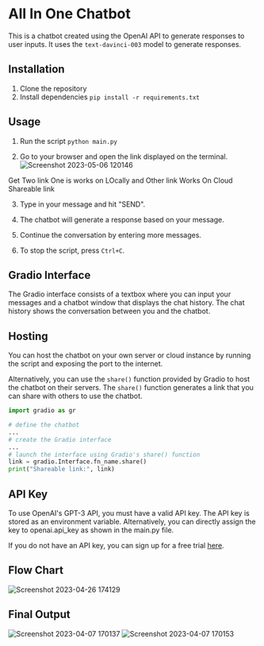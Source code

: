 # All In One Chatbot

This is a  chatbot created using the OpenAI API to generate responses to user inputs. It uses the `text-davinci-003` model to generate responses.

## Installation

1. Clone the repository
2. Install dependencies
`pip install -r requirements.txt`


## Usage

1. Run the script
`python main.py`

2. Go to your browser and open the link displayed on the terminal.
![Screenshot 2023-05-06 120146](https://user-images.githubusercontent.com/55046031/236606967-f9b51ece-aa1b-43a0-8699-ff99fb1c9337.png)

Get Two link One is works on LOcally and Other link Works On Cloud Shareable link

3. Type in your message and hit "SEND".

4. The chatbot will generate a response based on your message.

5. Continue the conversation by entering more messages.

6. To stop the script, press `Ctrl+C`.

## Gradio Interface

The Gradio interface consists of a textbox where you can input your messages and a chatbot window that displays the chat history. The chat history shows the conversation between you and the chatbot.

## Hosting

You can host the chatbot on your own server or cloud instance by running the script and exposing the port to the internet.

Alternatively, you can use the `share()` function provided by Gradio to host the chatbot on their servers. The `share()` function generates a link that you can share with others to use the chatbot.

```python
import gradio as gr

# define the chatbot
...
# create the Gradio interface
...
# launch the interface using Gradio's share() function
link = gradio.Interface.fn_name.share()
print("Shareable link:", link) 

```

## API Key
To use OpenAI's GPT-3 API, you must have a valid API key. The API key is stored as an environment variable. Alternatively, you can directly assign the key to openai.api_key as shown in the main.py file.

If you do not have an API key, you can sign up for a free trial [here](https://beta.openai.com/signup/).

## Flow Chart
![Screenshot 2023-04-26 174129](https://github.com/Shivam7-1/All-in-One-Chatbot/assets/55046031/6a1be3a3-2b18-4843-b246-961d7feb962e)


## Final Output
![Screenshot 2023-04-07 170137](https://github.com/Shivam7-1/All-in-One-Chatbot/assets/55046031/be7fbb29-bd4d-400a-8455-2833bd7ef0c9)
![Screenshot 2023-04-07 170153](https://github.com/Shivam7-1/All-in-One-Chatbot/assets/55046031/87886d5c-2427-4df6-ae52-f03b4ee3f662)

